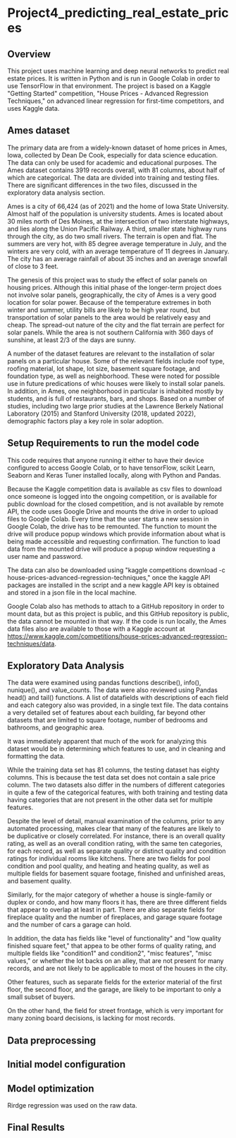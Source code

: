 # Project4_predicting_real_estate_prices

## Overview

This project uses machine learning and deep neural networks to predict real estate prices.   It is written in Python and is run in Google Colab in order to use TensorFlow in that environment.   The project is based on a Kaggle "Getting Started" competition, "House Prices - Advanced Regression Techniques," on advanced linear regression for first-time competitors, and uses Kaggle data.   

## Ames dataset

The primary data are from a widely-known dataset of home prices in Ames, Iowa, collected by Dean De Cook, especially for data science education.  The data can only be used for academic and educational purposes.  The Ames dataset contains 3919 records overall, with 81 columns, about half of which are categorical.  The data are divided into training and testing files.   There are significant differences in the two files, discussed in the exploratory data analysis section.

Ames is a city of 66,424 (as of 2021) and the home of Iowa State University.  Almost half of the population is university students.  Ames is located about 30 miles north of Des Moines, at the intersection of two interstate highways, and lies along the Union Pacific Railway.  A third, smaller state highway runs through the city, as do two small rivers.   The terrain is open and flat.  The summers are very hot, with 85 degree average temperature in July, and the winters are very cold, with an average temperature of 11 degrees in January.  The city has an average rainfall of about 35 inches and an average snowfall of close to 3 feet.  

The genesis of this project was to study the effect of solar panels on housing prices.  Although this initial phase of the longer-term project does not involve solar panels, geographically, the city of Ames is a very good location for solar power.   Because of the temperature extremes in both winter and summer, utility bills are likely to be high year round, but transportation of solar panels to the area would be relatively easy and cheap.  The spread-out nature of the city and the flat terrain are perfect for solar panels.  While the area is not southern California with 360 days of sunshine, at least 2/3 of the days are sunny.  

A number of the dataset features are relevant to the installation of solar panels on a particular house.  Some of the relevant fields include roof type, roofing material, lot shape, lot size, basement square footage, and foundation type, as well as neighborhood.  These were noted for possible use in future predications of whic houses were likely to install solar panels.  In addition, in Ames, one neighborhood in particular is inhabited mostly by students, and is full of restaurants, bars, and shops.  Based on a number of studies, including two large prior studies at the Lawrence Berkely National Laboratory (2015) and Stanford University (2018, updated 2022), demographic factors play a key role in solar adoption.

## Setup Requirements to run the model code

This code requires that anyone running it either to have their device configured to access Google Colab, or to have tensorFlow, scikit Learn, Seaborn and Keras Tuner installed locally, along with Python and Pandas.

Because the Kaggle competition data is available as csv files to download once someone is logged into the ongoing competition, or is available for public download for the closed competition, and is not available by remote API, the code uses Google Drive and mounts the drive in order to upload files to Google Colab.   Every time that the user starts a new session in Google Colab, the drive has to be remounted.  The function to mount the drive will produce popup windows which provide information about what is being made accessible and requesting confirmation.  The function to load data from the mounted drive will produce a popup window requesting a user name and password.

The data can also be downloaded using "kaggle competitions download -c house-prices-advanced-regression-techniques," once the kaggle API packages are installed in the script and a new kaggle API key is obtained and stored in a json file in the local machine.

Google Colab also has methods to attach to a GitHub repository in order to mount data, but as this project is public, and this GitHub repository is public, the data cannot be mounted in that way.   If the code is run locally, the Ames data files also are available to those with a Kaggle account at https://www.kaggle.com/competitions/house-prices-advanced-regression-techniques/data.   

## Exploratory Data Analysis

The data were examined using pandas functions describe(), info(), nunique(), and value_counts.   The data were also reviewed using Pandas head() and tail() functions.  A list of datafields with descriptions of each field and each category also was provided, in a single text file.  The data contains a very detailed set of features about each building, far beyond other datasets that are limited to square footage, number of bedrooms and bathrooms, and geographic area.  

It was immediately apparent that much of the work for analyzing this dataset would be in determining which features to use, and in cleaning and formatting the data.

While the training data set has 81 columns, the testing dataset has eighty columns.  This is because the test data set does not contain a sale price column.  The two datasets also differ in the numbers of different categories in quite a few of the categorical features, with both training and testing data having categories that are not present in the other data set for multiple features.

Despite the level of detail, manual examination of the columns, prior to any automated processing, makes clear that many of the features are likely to be duplicative or closely correlated.  For instance, there is an overall quality rating, as well as an overall condition rating, with the same ten categories, for each record, as well as separate quality or distinct quality and condition ratings for individual rooms like kitchens.   There are two fields for pool condition and pool quality, and heating and heating quality, as well as multiple fields for basement square footage, finished and unfinished areas, and basement quality.  

Similarly, for the major category of whether a house is single-family or duplex or condo, and how many floors it has, there are three different fields that appear to overlap at least in part.   There are also separate fields for fireplace quality and the number of fireplaces, and garage square footage and the number of cars a garage can hold.   

In addition, the data has fields like "level of functionality" and "low quality finished square feet," that appea to be other forms of quality rating, and multiple fields like "condition1" and condition2", "misc features",  "misc values," or whether the lot backs on an alley, that are not present for many records, and are not likely to be applicable to most of the houses in the city.   

Other features, such as separate fields for the exterior material of the first floor, the second floor, and the garage, are likely to be important to only a small subset of buyers.

On the other hand, the field for street frontage, which is very important for many zoning board decisions, is lacking for most records.

## Data preprocessing

## Initial model configuration


## Model optimization

Rirdge regression was used on the raw data.
## Final Results
